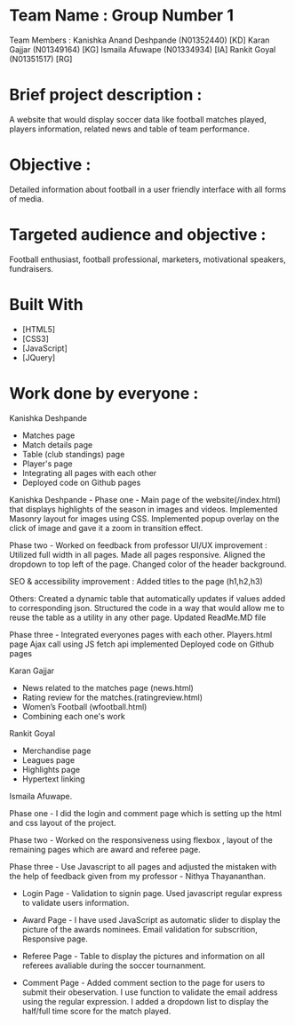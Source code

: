 # Team Name : Group Number 1

Team Members : 
Kanishka Anand Deshpande (N01352440) [KD]
Karan Gajjar (N01349164) [KG]
Ismaila Afuwape (N01334934) [IA]
Rankit Goyal (N01351517) [RG]



# Brief project description :
A website that would display soccer data like football matches played, players information, related news and table of team performance.

# Objective :
Detailed information about football in a user friendly interface with all forms of media. 

# Targeted audience and objective :

Football enthusiast, football professional, marketers, motivational speakers, fundraisers.

# Built With

* [HTML5]
* [CSS3]
* [JavaScript]
* [JQuery]

# Work done by everyone : 
Kanishka Deshpande
 - Matches page
 - Match details page
 - Table (club standings) page
 - Player's page
 - Integrating all pages with each other
 - Deployed code on Github pages

Kanishka Deshpande - 
Phase one - Main page of the website(/index.html) that displays highlights of the season in images and videos.  Implemented Masonry layout for images using CSS. Implemented popup overlay on the click of image and gave it a zoom in transition effect.

Phase two - Worked on feedback from professor
UI/UX improvement :  
Utilized full width in all pages. Made all pages responsive. 
Aligned the dropdown to top left of the page.
Changed color of the header background.

SEO & accessibility improvement :
Added titles to the page (h1,h2,h3)

Others:
Created a dynamic table that automatically updates if values added to corresponding json.
Structured the code in a way that would allow me to reuse the table as a utility in any other page.
Updated ReadMe.MD file

Phase three -
Integrated everyones pages with each other.
Players.html page
Ajax call using JS fetch api implemented
Deployed code on Github pages

Karan Gajjar
  - News related to the matches page (news.html)
  - Rating review for the matches.(ratingreview.html)
  - Women’s Football (wfootball.html)
  - Combining each one's work 

Rankit Goyal
  - Merchandise page
  - Leagues page
  - Highlights page
  - Hypertext linking


Ismaila Afuwape.

Phase one - I did the login and comment page which is setting up the html and css layout of the project.

Phase two - Worked on the responsiveness using flexbox , layout of the remaining pages which are award and referee page.

Phase three - Use Javascript to all pages and adjusted the mistaken with the help of feedback given from my professor - Nithya Thayananthan.

  - Login Page - Validation to signin page. Used javascript regular express to validate users information.
  
  - Award Page - I have used JavaScript as automatic slider to display the picture of the awards nominees. Email validation for subscrition, Responsive page.
  
  - Referee Page - Table to display the pictures and information on all referees avaliable during the soccer tournanment.
  
  - Comment Page - Added comment section to the page for users to submit their obeservation. I use function to validate the email address using the regular expression. I added a dropdown list to display the half/full time score for the match played.
